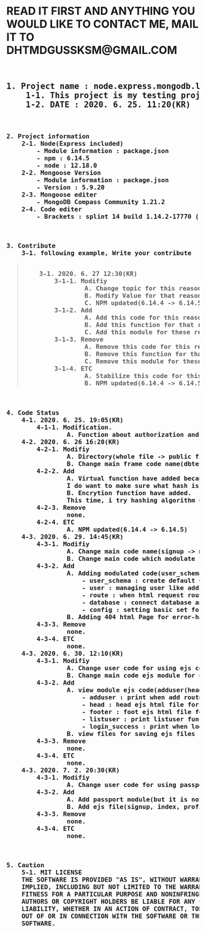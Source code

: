 <html><body>
<br>
<h1>
READ IT FIRST AND ANYTHING YOU WOULD LIKE TO CONTACT ME, MAIL IT TO DHTMDGUSSKSM@GMAIL.COM
</h1>
<br>
<h2><pre>
1. Project name : node.express.mongodb.loginAdduser
    1-1. This project is my testing project for connect with node, express, and mongodb
    1-2. DATE : 2020. 6. 25. 11:20(KR)
</pre></h2>
<br>
<h3><pre>
2. Project information
    2-1. Node(Express included)
        - Module information : package.json
        - npm : 6.14.5
        - node : 12.18.0
    2-2. Mongoose Version
        - Module information : package.json
        - Version : 5.9.20
    2-3. Mongoose editer
        - MongoDB Compass Community 1.21.2
    2-4. Code editer
        - Brackets : splint 14 build 1.14.2-17770 (release-1.14.2 f71f00acc) 
</pre></h3>
<br>
<h3><pre>
3. Contribute
    3-1. following example, Write your contribute 
<blockquote>
    3-1. 2020. 6. 27 12:30(KR)
        3-1-1. Modifiy
                A. Change topic for this reason
                B. Modify Value for that reason
                C. NPM updated(6.14.4 -> 6.14.5)
        3-1-2. Add
                A. Add this code for this reason
                B. Add this function for that reason
                C. Add this module for these reason
        3-1-3. Remove
                A. Remove this code for this reason
                B. Remove this function for that reason
                C. Remove this module for these reason
        3-1-4. ETC
                A. Stabilize this code for this reason, it came this result
                B. NPM updated(6.14.4 -> 6.14.5)
</blockquote>
</pre></h3>
<h3><pre>
4. Code Status
    4-1. 2020. 6. 25. 19:05(KR)
        4-1-1. Modification.
                A. Function about authorization and db contact for checkout list(who use adduse function)
    4-2. 2020. 6. 26 16:20(KR)
        4-2-1. Modifiy
                A. Directory(whole file -> public filr) because it show html file depend on path module clearly.
                B. Change main frame code name(dbtest -> signup) becuase it show what this code want to be and performance
        4-2-2. Add
                A. Virtual function have added because for encryption process.
                I do want to make sure what hash is and want to build safe signup process as much as i can. So i think password is not safe while signup process so it gonna be made up virtual object and when hashing is over, then it save
                B. Encrytion function have added.
                This time, i try hashing algorithm using SHA1 and it is One-way Encryption because i want to make it sure safety.
        4-2-3. Remove
                none.
        4-2-4. ETC
                A. NPM updated(6.14.4 -> 6.14.5)
    4-3. 2020. 6. 29. 14:45(KR)
        4-3-1. Modifiy 
                A. Change main code name(signup -> main) because it works for main utility
                B. Change main code which modulate for modify more easily when ERROR occured
        4-3-2. Add
                A. Adding modulated code(user_schema, user, route, database, config)
                    - user_schema : create default user schema for database and hashing password security
                    - user : managing user like adding, login and list up utility
                    - route : when html request route call, then this code work for respond router utilty
                    - database : connect database an set data about mongoose data utility
                    - config : setting basic set for connection
                B. Adding 404 html Page for error-handling
        4-3-3. Remove
                none.
        4-3-4. ETC
                none.
    4-3. 2020. 6. 30. 12:10(KR)
        4-3-1. Modifiy 
                A. Change user code for using ejs code main utility
                B. Change main code ejs module for using ejs module and set file path
        4-3-2. Add
                A. view module ejs code(adduser(head,footer), listuser, login_success)
                    - adduser : print when add route/addUser functon finished well
                    - head : head ejs html file for adduser.ejs
                    - footer : foot ejs html file for adduser.ejs
                    - listuser : print listuser functin
                    - login_success : print when login route/authUser function finsihed well
                B. view files for saving ejs files
        4-3-3. Remove
                none.
        4-3-4. ETC
                none.
    4-3. 2020. 7. 2. 20:30(KR)
        4-3-1. Modifiy 
                A. Change user code for using passport module
        4-3-2. Add
                A. Add passport module(but it is not work now, gonna fix)
                B. Add ejs file(signup, index, profile)
        4-3-3. Remove
                none.
        4-3-4. ETC
                none.
</pre></h3>
<br>
<h3><pre>
5. Caution
    5-1. MIT LICENSE
    THE SOFTWARE IS PROVIDED "AS IS", WITHOUT WARRANTY OF ANY KIND, EXPRESS OR
    IMPLIED, INCLUDING BUT NOT LIMITED TO THE WARRANTIES OF MERCHANTABILITY,
    FITNESS FOR A PARTICULAR PURPOSE AND NONINFRINGEMENT. IN NO EVENT SHALL THE
    AUTHORS OR COPYRIGHT HOLDERS BE LIABLE FOR ANY CLAIM, DAMAGES OR OTHER
    LIABILITY, WHETHER IN AN ACTION OF CONTRACT, TORT OR OTHERWISE, ARISING FROM,
    OUT OF OR IN CONNECTION WITH THE SOFTWARE OR THE USE OR OTHER DEALINGS IN THE
    SOFTWARE.
</pre></h3>
</body></html>